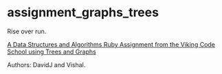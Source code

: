 # assignment_graphs_trees
Rise over run.

[A Data Structures and Algorithms Ruby Assignment from the Viking Code School using Trees and Graphs](http://www.vikingcodeschool.com)

Authors: DavidJ and Vishal.

